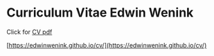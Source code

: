 # Curriculum Vitae Edwin Wenink

Click for [CV pdf](./cv.pdf)

[https://edwinwenink.github.io/cv/](https://edwinwenink.github.io/cv/)
